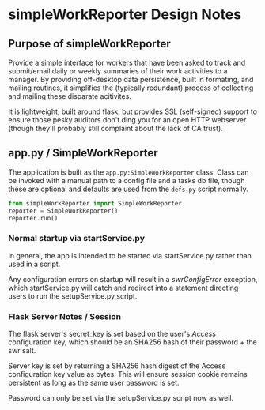 # simpleWorkReporter Design Notes

## Purpose of simpleWorkReporter

Provide a simple interface for workers that have been asked to track and submit/email daily or weekly summaries of their work activities to a manager.  By providing off-desktop data persistence, built in formating, and mailing routines, it simplifies the (typically redundant) process of collecting and mailing these disparate acitivites.

It is lightweight, built around flask, but provides SSL (self-signed) support to ensure those pesky auditors don't ding you for an open HTTP webserver (though they'll probably still complaint about the lack of CA trust).

## app.py / SimpleWorkReporter

The application is built as the `app.py:SimpleWorkReporter` class.  Class can be invoked with a manual path to a config file and a tasks db file, though these are optional and defaults are used from the `defs.py` script normally.

```python
from simpleWorkReporter import SimpleWorkReporter
reporter = SimpleWorkReporter()
reporter.run()
```

### Normal startup via startService.py

In general, the app is intended to be started via startService.py rather than used in a script.

Any configuration errors on startup will result in a _swrConfigError_ exception, which startService.py will catch and redirect into a statement directing users to run the setupService.py script.


### Flask Server Notes / Session

The flask server's secret_key is set based on the user's _Access_ configuration key, which should be an SHA256 hash of their password + the swr salt.  

Server key is set by returning a SHA256 hash digest of the Access configuration key value as bytes.  This will ensure session cookie remains persistent as long as the same user password is set.

Password can only be set via the setupService.py script now as well.





